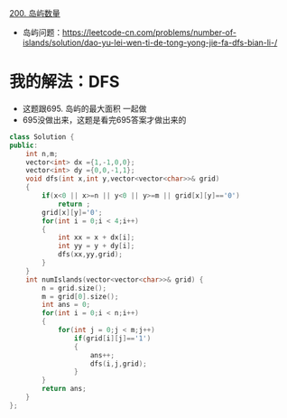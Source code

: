 [200. 岛屿数量](https://leetcode-cn.com/problems/number-of-islands/description/)



- 岛屿问题：https://leetcode-cn.com/problems/number-of-islands/solution/dao-yu-lei-wen-ti-de-tong-yong-jie-fa-dfs-bian-li-/
# 我的解法：DFS
- 这题跟695. 岛屿的最大面积 一起做
- 695没做出来，这题是看完695答案才做出来的
```C++
class Solution {
public:
    int n,m;
    vector<int> dx ={1,-1,0,0};
    vector<int> dy ={0,0,-1,1};
    void dfs(int x,int y,vector<vector<char>>& grid)
    {
        if(x<0 || x>=n || y<0 || y>=m || grid[x][y]=='0')
            return ;
        grid[x][y]='0';
        for(int i = 0;i < 4;i++)
        {
            int xx = x + dx[i];
            int yy = y + dy[i];
            dfs(xx,yy,grid);
        }
    }
    int numIslands(vector<vector<char>>& grid) {
        n = grid.size();
        m = grid[0].size();
        int ans = 0;
        for(int i = 0;i < n;i++)
        {
            for(int j = 0;j < m;j++)
                if(grid[i][j]=='1')
                {
                    ans++;
                    dfs(i,j,grid);
                }
        }
        return ans;
    }
};



```



